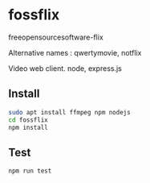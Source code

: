 # fossflix

freeopensourcesoftware-flix

Alternative names : qwertymovie, notflix

Video web client. node, express.js

## Install

```bash
sudo apt install ffmpeg npm nodejs
cd fossflix
npm install
```

## Test

```bash
npm run test
```
